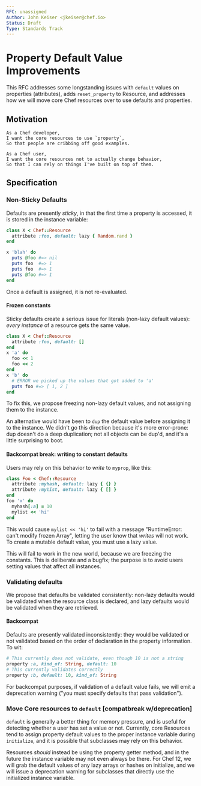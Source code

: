 ```yaml
---
RFC: unassigned
Author: John Keiser <jkeiser@chef.io>
Status: Draft
Type: Standards Track
---
```


# Property Default Value Improvements

This RFC addresses some longstanding issues with `default` values on properties (attributes), adds `reset_property` to Resource, and addresses how we will move core Chef resources over to use defaults and properties.

## Motivation

    As a Chef developer,
    I want the core resources to use `property`,
    So that people are cribbing off good examples.

    As a Chef user,
    I want the core resources not to actually change behavior,
    So that I can rely on things I've built on top of them.

## Specification

### Non-Sticky Defaults

Defaults are presently *sticky*, in that the first time a property is accessed, it is stored in the instance variable:

```ruby
class X < Chef::Resource
  attribute :foo, default: lazy { Random.rand }
end

x 'blah' do
  puts @foo #=> nil
  puts foo  #=> 1
  puts foo  #=> 1
  puts @foo #=> 1
end
```

Once a default is assigned, it is not re-evaluated.

#### Frozen constants

Sticky defaults create a serious issue for literals (non-lazy default values): *every instance* of a resource gets the same value.

```ruby
class X < Chef::Resource
  attribute :foo, default: []
end
x 'a' do
  foo << 1
  foo << 2
end
x 'b' do
  # ERROR we picked up the values that got added to 'a'
  puts foo #=> [ 1, 2 ]
end
```

To fix this, we propose freezing non-lazy default values, and not assigning them to the instance.

An alternative would have been to `dup` the default value before assigning it to the instance. We didn't go this direction because it's more error-prone: dup doesn't do a deep duplication; not all objects can be dup'd, and it's a little surprising to boot.

#### Backcompat break: writing to constant defaults

Users may rely on this behavior to *write* to `myprop`, like this:

```ruby
class Foo < Chef::Resource
  attribute :myhash, default: lazy { {} }
  attribute :mylist, default: lazy { [] }
end
foo 'x' do
  myhash[:a] = 10
  mylist << 'hi'
end
```

This would cause `mylist << 'hi'` to fail with a message "RuntimeError: can't modify frozen Array", letting the user know that *writes* will not work. To create a mutable default value, you must use a lazy value.

This will fail to work in the new world, because we are freezing the constants. This is deliberate and a bugfix; the purpose is to avoid users setting values that affect all instances.

### Validating defaults

We propose that defaults be validated consistently: non-lazy defaults would be validated when the resource class is declared, and lazy defaults would be validated when they are retrieved.

#### Backcompat

Defaults are presently validated inconsistently: they would be validated or not validated based on the order of declaration in the property information. To wit:

```ruby
# This currently does not validate, even though 10 is not a string
property :a, kind_of: String, default: 10
# This currently validates correctly
property :b, default: 10, kind_of: String
```

For backcompat purposes, if validation of a default value fails, we will emit a deprecation warning ("you must specify defaults that pass validation").

### Move Core resources to `default` [compatbreak w/deprecation]

`default` is generally a better thing for memory pressure, and is useful for detecting whether a user has set a value or not.  Currently, core Resources tend to assign property default values to the proper instance variable during `initialize`, and it is possible that subclasses may rely on this behavior.

Resources *should* instead be using the property getter method, and in the future the instance variable may not even always be there. For Chef 12, we will grab the default values of any lazy arrays or hashes on initialize, and we will issue a deprecation warning for subclasses that directly use the initialized instance variable.
